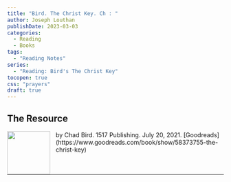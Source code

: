 ```yaml
---
title: "Bird. The Christ Key. Ch : "
author: Joseph Louthan
publishDate: 2023-03-03
categories:
  - Reading
  - Books
tags:
  - "Reading Notes"
series:
  - "Reading: Bird's The Christ Key"
tocopen: true
css: "prayers"
draft: true
---
```


## The Resource

<p style="clear:both;">

<img src="https://theologic.us/images/resources/book-bird-christ-key.jpg" align="left" width="100" style="padding-right: 10px" />  
by Chad Bird.  
1517 Publishing. July 20, 2021.  
[Goodreads](https://www.goodreads.com/book/show/58373755-the-christ-key)

<p style="clear:both;">

---
